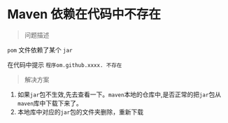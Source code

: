# Maven 依赖在代码中不存在

> 问题描述

`pom` 文件依赖了某个 `jar`

在代码中提示 `程序om.github.xxxx. 不存在`

> 解决方案

1. 如果`jar`包不生效,先去查看一下。`maven`本地的仓库中,是否正常的把`jar`包从`maven`库中下载下来了。
2. 本地库中对应的`jar`包的文件夹删除，重新下载